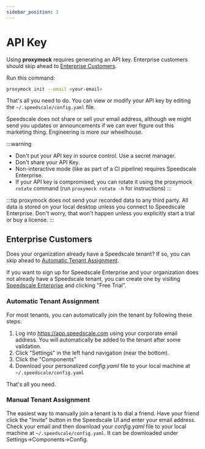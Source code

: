```yaml
---
sidebar_position: 3
---
```

# API Key

Using **proxymock** requires generating an API key. Enterprise customers should skip ahead to [Enterprise Customers](#enterprise-customers).

Run this command:
```bash
proxymock init --email <your-email>
```

That's all you need to do. You can view or modify your API key by editing the `~/.speedscale/config.yaml` file.

Speedscale does not share or sell your email address, although we might send you updates or announcements if we can ever figure out this marketing thing. Engineering is more our wheelhouse.

:::warning
* Don't put your API key in source control. Use a secret manager.
* Don't share your API Key.
* Non-interactive mode (like as part of a CI pipeline) requires Speedscale Enterprise. 
* If your API key is compromised, you can rotate it using the proxymock `rotate` command (run `proxymock rotate -h` for instructions)
:::

:::tip
proxymock does not send your recorded data to any third party. All data is stored on your local desktop unless you connect to Speedscale Enterprise. Don't worry, that won't happen unless you explicitly start a trial or buy a license.
:::

## Enterprise Customers

Does your organization already have a Speedscale tenant? If so, you can skip ahead to [Automatic Tenant Assignment](#automatic-tenant-assignment).

If you want to sign up for Speedscale Enterprise and your organization does not already have a Speedscale tenant, you can create one by visiting [Speedscale Enterprise](https://speedscale.com) and clicking "Free Trial".

### Automatic Tenant Assignment

For most tenants, you can automatically join the tenant by following these steps:

1. Log into https://app.speedscale.com using your corporate email address. You will automatically be added to the tenant after some validation.
1. Click "Settings" in the left hand navigation (near the bottom).
1. Click the "Components"
1. Download your personalized *config.yaml* file to your local machine at `~/.speedscale/config.yaml`

That's all you need.

### Manual Tenant Assignment

The easiest way to manually join a tenant is to dial a friend. Have your friend click the "Invite" button in the Speedscale UI and enter your email address. Check your email and then download your *config.yaml* file to your local machine at `~/.speedscale/config.yaml`. It can be downloaded under Settings->Components->Config.

